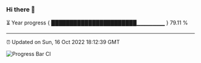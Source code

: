 ### Hi there 👋

⏳ Year progress { ███████████████████████▁▁▁▁▁▁▁ } 79.11 %

---

⏰ Updated on Sun, 16 Oct 2022 18:12:39 GMT

![Progress Bar CI](https://github.com/Shyam-Makwana/GitHub-Actions-Demo/workflows/Progress%20Bar%20CI/badge.svg)
